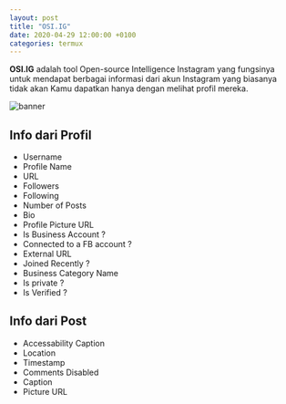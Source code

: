 ```yaml
---
layout: post
title: "OSI.IG"
date: 2020-04-29 12:00:00 +0100
categories: termux
---
```


**OSI.IG** adalah tool Open-source Intelligence Instagram yang fungsinya untuk mendapat berbagai informasi dari akun Instagram yang biasanya tidak akan Kamu dapatkan hanya dengan melihat profil mereka.


![banner](https://raw.githubusercontent.com/th3unkn0n/OSI.IG/master/.lib/20191103_233944.jpg)


## Info dari Profil

- Username
- Profile Name
- URL
- Followers
- Following
- Number of Posts
- Bio
- Profile Picture URL
- Is Business Account ?
- Connected to a FB account ?
- External URL
- Joined Recently ?
- Business Category Name
- Is private ?
- Is Verified ?


## Info dari Post

- Accessability Caption
- Location
- Timestamp
- Comments Disabled
- Caption
- Picture URL

